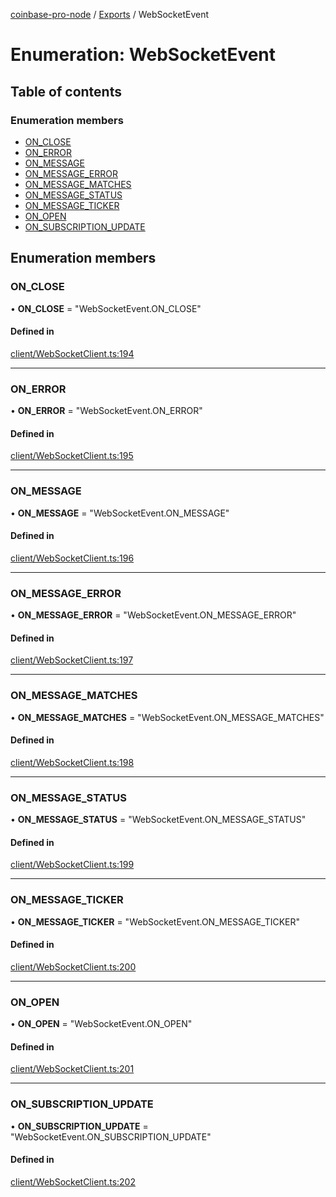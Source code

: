 [coinbase-pro-node](../README.md) / [Exports](../modules.md) / WebSocketEvent

# Enumeration: WebSocketEvent

## Table of contents

### Enumeration members

- [ON_CLOSE](websocketevent.md#on_close)
- [ON_ERROR](websocketevent.md#on_error)
- [ON_MESSAGE](websocketevent.md#on_message)
- [ON_MESSAGE_ERROR](websocketevent.md#on_message_error)
- [ON_MESSAGE_MATCHES](websocketevent.md#on_message_matches)
- [ON_MESSAGE_STATUS](websocketevent.md#on_message_status)
- [ON_MESSAGE_TICKER](websocketevent.md#on_message_ticker)
- [ON_OPEN](websocketevent.md#on_open)
- [ON_SUBSCRIPTION_UPDATE](websocketevent.md#on_subscription_update)

## Enumeration members

### ON_CLOSE

• **ON_CLOSE** = "WebSocketEvent.ON_CLOSE"

#### Defined in

[client/WebSocketClient.ts:194](https://github.com/bennycode/coinbase-pro-node/blob/4fcd15c/src/client/WebSocketClient.ts#L194)

---

### ON_ERROR

• **ON_ERROR** = "WebSocketEvent.ON_ERROR"

#### Defined in

[client/WebSocketClient.ts:195](https://github.com/bennycode/coinbase-pro-node/blob/4fcd15c/src/client/WebSocketClient.ts#L195)

---

### ON_MESSAGE

• **ON_MESSAGE** = "WebSocketEvent.ON_MESSAGE"

#### Defined in

[client/WebSocketClient.ts:196](https://github.com/bennycode/coinbase-pro-node/blob/4fcd15c/src/client/WebSocketClient.ts#L196)

---

### ON_MESSAGE_ERROR

• **ON_MESSAGE_ERROR** = "WebSocketEvent.ON_MESSAGE_ERROR"

#### Defined in

[client/WebSocketClient.ts:197](https://github.com/bennycode/coinbase-pro-node/blob/4fcd15c/src/client/WebSocketClient.ts#L197)

---

### ON_MESSAGE_MATCHES

• **ON_MESSAGE_MATCHES** = "WebSocketEvent.ON_MESSAGE_MATCHES"

#### Defined in

[client/WebSocketClient.ts:198](https://github.com/bennycode/coinbase-pro-node/blob/4fcd15c/src/client/WebSocketClient.ts#L198)

---

### ON_MESSAGE_STATUS

• **ON_MESSAGE_STATUS** = "WebSocketEvent.ON_MESSAGE_STATUS"

#### Defined in

[client/WebSocketClient.ts:199](https://github.com/bennycode/coinbase-pro-node/blob/4fcd15c/src/client/WebSocketClient.ts#L199)

---

### ON_MESSAGE_TICKER

• **ON_MESSAGE_TICKER** = "WebSocketEvent.ON_MESSAGE_TICKER"

#### Defined in

[client/WebSocketClient.ts:200](https://github.com/bennycode/coinbase-pro-node/blob/4fcd15c/src/client/WebSocketClient.ts#L200)

---

### ON_OPEN

• **ON_OPEN** = "WebSocketEvent.ON_OPEN"

#### Defined in

[client/WebSocketClient.ts:201](https://github.com/bennycode/coinbase-pro-node/blob/4fcd15c/src/client/WebSocketClient.ts#L201)

---

### ON_SUBSCRIPTION_UPDATE

• **ON_SUBSCRIPTION_UPDATE** = "WebSocketEvent.ON_SUBSCRIPTION_UPDATE"

#### Defined in

[client/WebSocketClient.ts:202](https://github.com/bennycode/coinbase-pro-node/blob/4fcd15c/src/client/WebSocketClient.ts#L202)

